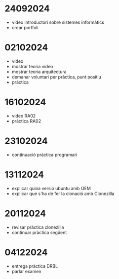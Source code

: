 # 24092024
- video introductori sobre sistemes informàtics
- crear portfoli

# 02102024
- video
- mostrar teoria video
- mostrar teoria arquitectura
- demanar voluntari per pràctica, punt positiu
- pràctica

# 16102024
- video RA02
- pràctica RA02

# 23102024
- continuació pràctica programari

# 13112024
- explicar quina versió ubuntu amb OEM
- explicar que s'ha de fer la clonació amb Clonezilla

# 20112024
- revisar pràctica clonezilla
- continuar pràctica següent

# 04122024
- entrega pràctica DRBL
- parlar examen

